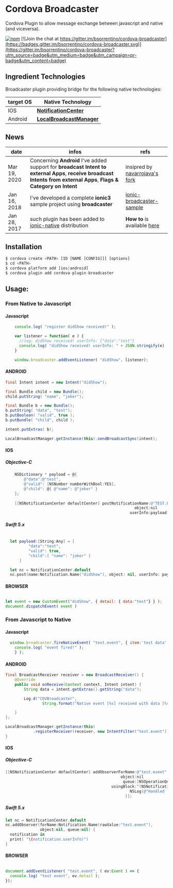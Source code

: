 # Cordova Broadcaster

Cordova Plugin to allow message exchange between javascript and native (and viceversa).

[![npm](https://img.shields.io/npm/v/cordova-plugin-broadcaster.svg)](https://www.npmjs.com/package/cordova-plugin-broadcaster) [![Join the chat at https://gitter.im/bsorrentino/cordova-broadcaster](https://badges.gitter.im/bsorrentino/cordova-broadcaster.svg)](https://gitter.im/bsorrentino/cordova-broadcaster?utm_source=badge&utm_medium=badge&utm_campaign=pr-badge&utm_content=badge)


## Ingredient Technologies

Broadcaster plugin providing bridge for the following native technologies:

  target OS | Native Technology
 ----|----
 IOS | **[NotificationCenter](https://developer.apple.com/library/mac/documentation/Cocoa/Reference/Foundation/Classes/NSNotificationCenter_Class/index.html#//apple_ref/occ/instm/NSNotificationCenter/addObserverForName%3aobject%3aqueue%3ausingBlock%3a)**
Android | **[LocalBroadcastManager](http://developer.android.com/reference/android/support/v4/content/LocalBroadcastManager.html)**

## News
  date |  infos | refs
---- | ---- | ----
Mar 19, 2020 | Concerning **Android** I've added support for **broadcast Intent to external Apps**, **receive broadcast Intents from external Apps**, **Flags & Category on Intent** | insipred by [navarrojava's fork](https://github.com/navarrojava/cordova-broadcaster/)
Jan 16, 2018 | I've developed a complete **ionic3** sample project using **broadcaster** | [ionic-broadcaster-sample](https://github.com/bsorrentino/ionic-broadcaster-sample)
Jan 28, 2017 | such plugin has been added to [ionic-native](https://ionicframework.com/docs/v2/native/broadcaster/) distribution | **How to** is available   [here](https://ionicframework.com/docs/v2/native/broadcaster/)



## Installation

```javascript
$ cordova create <PATH> [ID [NAME [CONFIG]]] [options]
$ cd <PATH>
$ cordova platform add [ios|android]
$ cordova plugin add cordova-plugin-broadcaster
```

## Usage:

### From Native to Javascript

#### Javascript
```javascript
    console.log( "register didShow received!" );

    var listener = function( e ) {
      //log: didShow received! userInfo: {"data":"test"}
      console.log( "didShow received! userInfo: " + JSON.stringify(e)  );
    }

    window.broadcaster.addEventListener( "didShow", listener);
```

#### ANDROID

```Java
final Intent intent = new Intent("didShow");

final Bundle child = new Bundle();
child.putString( "name", "joker");

final Bundle b = new Bundle();
b.putString( "data", "test");
b.putBoolean( "valid", true );
b.putBundle( "child", child );

intent.putExtras( b);

LocalBroadcastManager.getInstance(this).sendBroadcastSync(intent);
```

#### IOS

##### Objective-C
```Objective-C
    NSDictionary * payload = @{
        @"data":@"test",
        @"valid": [NSNumber numberWithBool:YES],
        @"child": @{ @"name": @"joker" }
    };
    
    [[NSNotificationCenter defaultCenter] postNotificationName:@"TEST.EVENT"
                                                        object:nil
                                                      userInfo:payload];
```

##### Swift 5.x
```swift

  let payload:[String:Any] = [
          "data":"test",
          "valid": true,
          "child":[ "name": "joker" ]
      ]

  let nc = NotificationCenter.default
  nc.post(name:Notification.Name("didShow"), object: nil, userInfo: payload)
```

#### BROWSER

```javascript

let event = new CustomEvent("didShow", { detail: { data:"test"} } );
document.dispatchEvent( event )

```
### From Javascript to Native

#### Javascript

```javascript
  window.broadcaster.fireNativeEvent( "test.event", { item:'test data' }, function() {
    console.log( "event fired!" );
    } );
 ```

#### ANDROID

```Java
final BroadcastReceiver receiver = new BroadcastReceiver() {
    @Override
    public void onReceive(Context context, Intent intent) {
        String data = intent.getExtras().getString("data");

        Log.d("CDVBroadcaster",
                String.format("Native event [%s] received with data [%s]", intent.getAction(), data));

    }
};

LocalBroadcastManager.getInstance(this)
            .registerReceiver(receiver, new IntentFilter("test.event"));
}
```

#### IOS

##### Objective-C

```Objective-C
[[NSNotificationCenter defaultCenter] addObserverForName:@"test.event"
                                                  object:nil
                                                   queue:[NSOperationQueue mainQueue]
                                              usingBlock:^(NSNotification *notification) {
                                                      NSLog(@"Handled 'test.event' [%@]", notification.userInfo[@"item"]);
                                                    }];
```

##### Swift 5.x

```swift
let nc = NotificationCenter.default
nc.addObserver(forName:Notification.Name(rawValue:"test.event"),
               object:nil, queue:nil) {
  notification in
  print( "\(notification.userInfo)")
}
```

#### BROWSER

```javascript

document.addEventListener( "test.event", ( ev:Event ) => {
  console.log( "test event", ev.detail );
});

```
